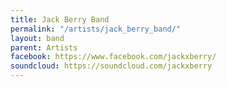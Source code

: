 ```yaml
---
title: Jack Berry Band
permalink: "/artists/jack_berry_band/"
layout: band
parent: Artists
facebook: https://www.facebook.com/jackxberry/
soundcloud: https://soundcloud.com/jackxberry
---
```


